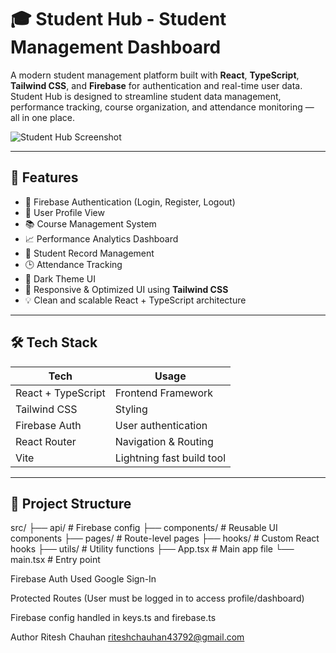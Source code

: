 # 🎓 Student Hub - Student Management Dashboard

A modern student management platform built with **React**, **TypeScript**, **Tailwind CSS**, and **Firebase** for authentication and real-time user data. Student Hub is designed to streamline student data management, performance tracking, course organization, and attendance monitoring — all in one place.

![Student Hub Screenshot](./assets/screenshot.png) <!-- Update with actual path -->

---

## 🚀 Features

- 🔐 Firebase Authentication (Login, Register, Logout)
- 👤 User Profile View
- 📚 Course Management System
- 📈 Performance Analytics Dashboard
- 🧾 Student Record Management
- 🕒 Attendance Tracking
- 🌙 Dark Theme UI
- 🔄 Responsive & Optimized UI using **Tailwind CSS**
- 💡 Clean and scalable React + TypeScript architecture

---

## 🛠️ Tech Stack

| Tech             | Usage                          |
|------------------|--------------------------------|
| React + TypeScript | Frontend Framework             |
| Tailwind CSS     | Styling                         |
| Firebase Auth    | User authentication             |
| React Router     | Navigation & Routing            |
| Vite             | Lightning fast build tool       |

---

## 📁 Project Structure

src/
├── api/ # Firebase config
├── components/ # Reusable UI components
├── pages/ # Route-level pages
├── hooks/ # Custom React hooks
├── utils/ # Utility functions
├── App.tsx # Main app file
└── main.tsx # Entry point

 Firebase Auth Used
Google Sign-In

Protected Routes (User must be logged in to access profile/dashboard)

Firebase config handled in keys.ts and firebase.ts

Author
Ritesh Chauhan
riteshchauhan43792@gmail.com


